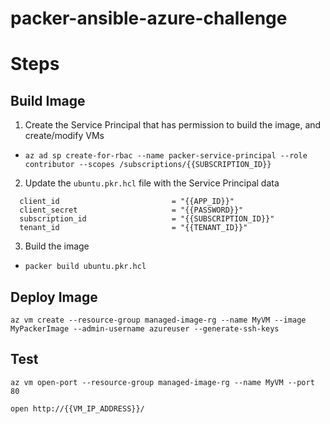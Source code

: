 # packer-ansible-azure-challenge

# Steps

## Build Image
1. Create the Service Principal that has permission to build the image, and create/modify VMs

- `az ad sp create-for-rbac --name packer-service-principal --role contributor --scopes /subscriptions/{{SUBSCRIPTION_ID}}`

2. Update the `ubuntu.pkr.hcl` file with the Service Principal data

```
  client_id                         = "{{APP_ID}}"
  client_secret                     = "{{PASSWORD}}"
  subscription_id                   = "{{SUBSCRIPTION_ID}}"
  tenant_id                         = "{{TENANT_ID}}"  
```

3. Build the image 

- `packer build ubuntu.pkr.hcl`


## Deploy Image

`az vm create --resource-group managed-image-rg --name MyVM --image MyPackerImage --admin-username azureuser --generate-ssh-keys`

## Test

`az vm open-port --resource-group managed-image-rg --name MyVM --port 80`

`open http://{{VM_IP_ADDRESS}}/`
